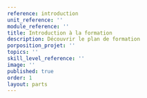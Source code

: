 ```yaml
---
reference: introduction
unit_reference: ''
module_reference: ''
title: Introduction à la formation
description: Découvrir le plan de formation
porposition_projet: ''
topics: ''
skill_level_reference: ''
image: ''
published: true
order: 1
layout: parts
---
```

